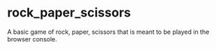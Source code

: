 # rock_paper_scissors

A basic game of rock, paper, scissors that is meant to be played in the browser console.